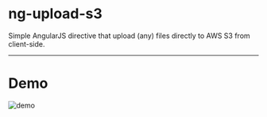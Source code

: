 # ng-upload-s3
Simple AngularJS directive that upload (any) files directly to AWS S3 from client-side.

***

# Demo

![demo](https://cloud.githubusercontent.com/assets/10690361/11015004/2bc17a66-854d-11e5-8a03-18a02a77b647.gif)